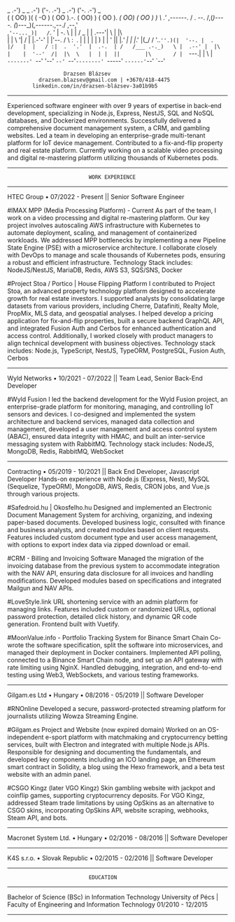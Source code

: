  _ .-') _  _  .-')     ('-.       .-') _   .-')      ('-.       .-') _  
( (  OO) )( \( -O )   ( OO ).-.  (  OO) ) ( OO ).  _(  OO)     ( OO ) ) 
 \     .'_ ,------.   / . --. /,(_)----. (_)---\_)(,------.,--./ ,--,'  
 ,`'--..._)|   /`. '  | \-.  \ |       | /    _ |  |  .---'|   \ |  |\  
 |  |  \  '|  /  | |.-'-'  |  |'--.   /  \  :` `.  |  |    |    \|  | ) 
 |  |   ' ||  |_.' | \| |_.'  |(_/   /    '..`''.)(|  '--. |  .     |/  
 |  |   / :|  .  '.'  |  .-.  | /   /___ .-._)   \ |  .--' |  |\    |   
 |  '--'  /|  |\  \   |  | |  ||        |\       / |  `---.|  | \   |   
 `-------' `--' '--'  `--' `--'`--------' `-----'  `------'`--'  `--'   

                      Drazsen Blázsev
              drazsen.blazsev@gmail.com | +3670/418-4475
            linkedin.com/in/drazsen-blázsev-3a01b9b5

*******************************************************************************
Experienced software engineer with over 9 years of expertise in back-end development,
specializing in Node.js, Express, NestJS, SQL and NoSQL databases, and Dockerized
environments. Successfully delivered a comprehensive document management system, a
CRM, and gambling websites. Led a team in developing an enterprise-grade multi-tenant
platform for IoT device management. Contributed to a fix-and-flip property and real estate
platform. Currently working on a scalable video processing and digital re-mastering
platform utilizing thousands of Kubernetes pods.

*******************************************************************************
                              WORK EXPERIENCE
*******************************************************************************

HTEC Group • 07/2022 - Present || Senior Software Engineer

#IMAX MPP (Media Processing Platform) - Current
As part of the team, I work on a video processing and digital re-mastering platform.
Our key project involves autoscaling AWS infrastructure with Kubernetes to automate
deployment, scaling, and management of containerized workloads. We addressed MPP
bottlenecks by implementing a new Pipeline State Engine (PSE) with a microservice
architecture. I collaborate closely with DevOps to manage and scale thousands of
Kubernetes pods, ensuring a robust and efficient infrastructure.
Technology Stack includes: NodeJS/NestJS, MariaDB, Redis, AWS S3, SQS/SNS, Docker



#Project Stoa / Portico | House Flipping Platform
I contributed to Project Stoa, an advanced property technology platform designed to
accelerate growth for real estate investors. I supported analysts by consolidating large
datasets from various providers, including Cherre, Datafiniti, Realty Mole, PropMix, MLS data,
and geospatial analyses. I helped develop a pricing application for fix-and-flip properties,
built a secure backend GraphQL API, and integrated Fusion Auth and Cerbos for enhanced
authentication and access control. Additionally, I worked closely with product managers to
align technical development with business objectives.
Technology stack includes: Node.js, TypeScript, NestJS, TypeORM, PostgreSQL, Fusion Auth, Cerbos

-------------------------------------------------------------------------------

Wyld Networks • 10/2021 - 07/2022 || Team Lead, Senior Back-End Developer

#Wyld Fusion
I led the backend development for the Wyld Fusion project, an enterprise-grade platform
for monitoring, managing, and controlling IoT sensors and devices. I co-designed and
implemented the system architecture and backend services, managed data collection and
management, developed a user management and access control system (ABAC), ensured
data integrity with HMAC, and built an inter-service messaging system with RabbitMQ.
Technology stack includes: NodeJS, MongoDB, Redis, RabbitMQ, WebSocket

-------------------------------------------------------------------------------

Contracting • 05/2019 - 10/2021 || Back End Developer, Javascript Developer
Hands-on experience with Node.js (Express, Nest), MySQL (Sequelize, TypeORM), MongoDB,
AWS, Redis, CRON jobs, and Vue.js through various projects.



#Safedroid.hu | Okosfelho.hu
Designed and implemented an Electronic Document Management System for archiving, organizing,
and indexing paper-based documents. Developed business logic, consulted with finance and
business analysts, and created modules based on client requests. Features included custom
document type and user access management, with options to export index data via zipped
download or email.



#CRM - Billing and Invoicing Software
Managed the migration of the invoicing database from the previous system to accommodate
integration with the NAV API, ensuring data disclosure for all invoices and handling modifications.
Developed modules based on specifications and integrated Mailgun and NAV APIs.



#LoveStyle.link
URL shortening service with an admin platform for managing links. Features included custom or
randomized URLs, optional password protection, detailed click history, and dynamic QR code
generation. Frontend built with Vuetify.



#MoonValue.info - Portfolio Tracking System for Binance Smart Chain
Co-wrote the software specification, split the software into microservices, and managed their
deployment in Docker containers. Implemented API polling, connected to a Binance Smart Chain
node, and set up an API gateway with rate limiting using NginX. Handled debugging, integration,
and end-to-end testing using Web3, WebSockets, and various testing frameworks.

-------------------------------------------------------------------------------

Gilgam.es Ltd • Hungary • 08/2016 - 05/2019 || Software Developer

#RNOnline
Developed a secure, password-protected streaming platform for journalists utilizing Wowza Streaming Engine.



#Gilgam.es Project and Website (now expired domain)
Worked on an OS-independent e-sport platform with matchmaking and cryptocurrency betting services,
built with Electron and integrated with multiple Node.js APIs. Responsible for designing and documenting
the fundamentals, and developed key components including an ICO landing page, an Ethereum smart
contract in Solidity, a blog using the Hexo framework, and a beta test website with an admin panel.



#CSGO Kingz (later VGO Kingz)
Skin gambling website with jackpot and coinflip games, supporting cryptocurrency deposits. For VGO Kingz,
addressed Steam trade limitations by using OpSkins as an alternative to CSGO skins, incorporating OpSkins
API, website scraping, webhooks, Steam API, and bots.

-------------------------------------------------------------------------------

Macronet System Ltd. • Hungary • 02/2016 - 08/2016 || Software Developer

-------------------------------------------------------------------------------

K4S s.r.o. • Slovak Republic • 02/2015 - 02/2016 || Software Developer

*******************************************************************************
                              EDUCATION
*******************************************************************************

Bachelor of Science (BSc) in Information Technology
University of Pécs | Faculty of Engineering and Information Technology
01/2010 - 12/2015

*******************************************************************************
